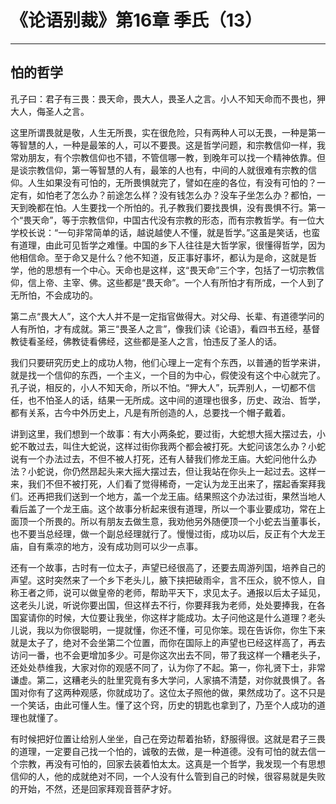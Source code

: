 # 《论语别裁》第16章 季氏（13）

------

## 怕的哲学

孔子曰：君子有三畏：畏天命，畏大人，畏圣人之言。小人不知天命而不畏也，狎大人，侮圣人之言。

这里所谓畏就是敬，人生无所畏，实在很危险，只有两种人可以无畏，一种是第一等智慧的人，一种是最笨的人，可以不要畏。这是哲学问题，和宗教信仰一样，我常劝朋友，有个宗教信仰也不错，不管信哪一教，到晚年可以找一个精神依靠。但是谈宗教信仰，第一等智慧的人有，最笨的人也有，中间的人就很难有宗教的信仰。人生如果没有可怕的，无所畏惧就完了，譬如在座的各位，有没有可怕的？一定有，如怕老了怎么办？前途怎么样？没有钱怎么办？没车子坐怎么办？都怕，一天到晚都在怕。人生要找一个所怕的。孔子教我们要找畏惧，没有畏惧不行。第一个“畏天命”，等于宗教信仰，中国古代没有宗教的形态，而有宗教哲学。有一位大学校长说：“一句非常简单的话，越说越使人不懂，就是哲学。”这虽是笑话，也蛮有道理，由此可见哲学之难懂。中国的乡下人往往是大哲学家，很懂得哲学，因为他相信命。至于命又是什么？他不知道，反正事好事坏，都认为是命，这就是哲学，他的思想有一个中心。天命也是这样，这“畏天命”三个字，包括了一切宗教信仰，信上帝、主宰、佛。这些都是“畏天命”。一个人有所怕才有所成，一个人到了无所怕，不会成功的。

第二点“畏大人”，这个大人并不是一定指官做得大。对父母、长辈、有道德学问的人有所怕，才有成就。第三“畏圣人之言”，像我们读《论语》，看四书五经，基督教徒看圣经，佛教徒看佛经，这些都是圣人之言，怕违反了圣人的话。

我们只要研究历史上的成功人物，他们心理上一定有个东西，以普通的哲学来讲，就是找一个信仰的东西，一个主义，一个目的为中心，假使没有这个中心就完了。孔子说，相反的，小人不知天命，所以不怕。“狎大人”，玩弄别人，一切都不信任，也不怕圣人的话，结果一无所成。这中间的道理也很多，历史、政治、哲学，都有关系，古今中外历史上，凡是有所创造的人，总要找一个帽子戴着。

讲到这里，我们想到一个故事：有大小两条蛇，要过街，大蛇想大摇大摆过去，小蛇不敢过去，叫住大蛇说，这样过街你我两个都会被打死。大蛇问该怎么办？小蛇说有一个办法过去，不但不被人打死，还有人替我们修龙王庙。大蛇问他什么办法？小蛇说，你仍然昂起头来大摇大摆过去，但让我站在你头上一起过去。这样一来，我们不但不被打死，人们看了觉得稀奇，一定认为龙王出来了，摆起香案拜我们。还再把我们送到一个地方，盖一个龙王庙。结果照这个办法过街，果然当地人看后盖了一个龙王庙。这个故事分析起来很有道理，所以一个事业要成功，常在上面顶一个所畏的。所以有朋友去做生意，我劝他另外随便顶一个小蛇去当董事长，也不要当总经理，做一个副总经理就行了。慢慢过街，成功以后，反正有个大龙王庙，自有乘凉的地方，没有成功则可以少一点事。

还有一个故事，古时有一位太子，声望已经很高了，还要去周游列国，培养自己的声望。这时突然来了一个乡下老头儿，腋下挟把破雨伞，言不压众，貌不惊人，自称王者之师，说可以做皇帝的老师，帮助平天下，求见太子。通报以后太子延见，这老头儿说，听说你要出国，但这样去不行，你要拜我为老师，处处要捧我，在各国宴请你的时候，大位要让我坐，你这样才能成功。太子问他这是什么道理？老头儿说，我以为你很聪明，一提就懂，你还不懂，可见你笨。现在告诉你，你生下来就是太子了，绝对不会坐第二个位置，而你在国际上的声望也已经这样高了，再去访问一番，也不会更增加多少。可是你这次出去不同，带了我这样一个糟老头子，还处处恭维我，大家对你的观感不同了，认为你了不起。第一，你礼贤下士，非常谦虚。第二，这糟老头的肚里究竟有多大学问，人家搞不清楚，对你就畏惧了。各国对你有了这两种观感，你就成功了。这位太子照他的做，果然成功了。这不只是一个笑话，由此可懂人生。懂了这个窍，历史的钥匙也拿到了，乃至个人成功的道理也就懂了。

有时候把好位置让给别人坐坐，自己在旁边帮着抬轿，舒服得很。这就是君子三畏的道理，一定要自己找一个怕的，诚敬的去做，是一种道德。没有可怕的就去信一个宗教，再没有可怕的，回家去装着怕太太。这真是一个哲学，我发现一个有思想信仰的人，他的成就绝对不同，一个人没有什么管到自己的时候，很容易就是失败的开始，不然，还是回家拜观音菩萨才好。

